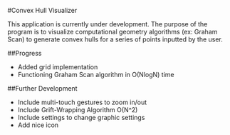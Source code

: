 #Convex Hull Visualizer

This application is currently under development. The purpose of the program is to visualize computational geometry algorithms (ex: Graham Scan) to generate convex hulls for a series of points inputted by the user.

##Progress
* Added grid implementation
* Functioning Graham Scan algorithm in O(NlogN) time

##Further Development
* Include multi-touch gestures to zoom in/out
* Include Grift-Wrapping Algorithm O(N^2)
* Include settings to change graphic settings
* Add nice icon